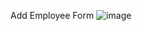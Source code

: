 Add Employee Form
![image](https://github.com/Yashghadge/Angular-Material-Springboot-MySQL-Crud/assets/118511657/05e96f92-e70d-4906-bdb0-933e6dbcb11c)

